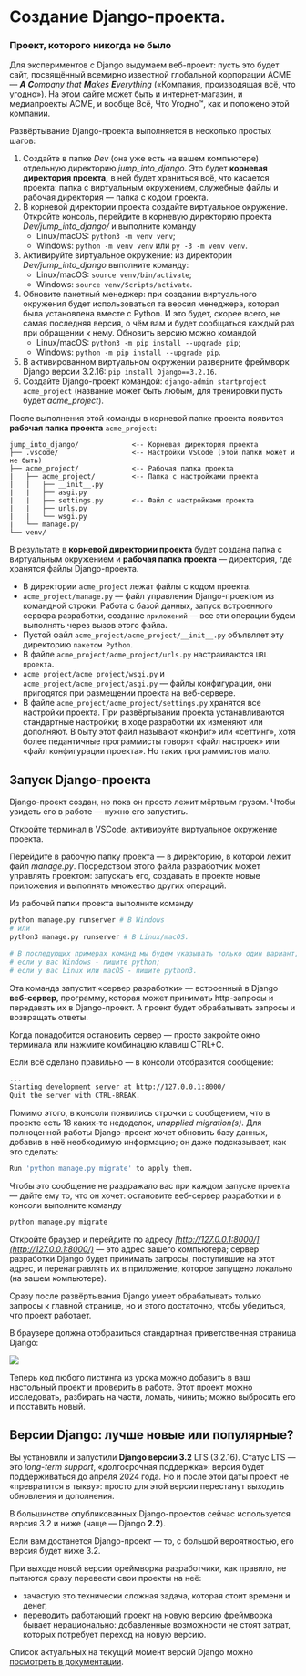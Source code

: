 # Создание Django-проекта.

### Проект, которого никогда не было

Для экспериментов с Django выдумаем веб-проект: пусть это будет сайт, посвящённый всемирно известной глобальной корпорации ACME — _**A** **C**ompany that **M**akes **E**verything_ («Компания, производящая всё, что угодно»). На этом сайте может быть и интернет-магазин, и медиапроекты ACME, и вообще Всё, Что Угодно™, как и положено этой компании.

Развёртывание Django-проекта выполняется в несколько простых шагов:

1. Создайте в папке _Dev_ (она уже есть на вашем компьютере) отдельную директорию _jump_into_django._ Это будет **корневая директория проекта,** в ней будет храниться всё, что касается проекта: папка с виртуальным окружением, служебные файлы и рабочая директория — папка с кодом проекта.
2. В корневой директории проекта создайте виртуальное окружение. Откройте консоль, перейдите в корневую директорию проекта _Dev/jump_into_django/_ и выполните команду
    - Linux/macOS: `python3 -m venv venv`;
    - Windows: `python -m venv venv` или `py -3 -m venv venv`.
3. Активируйте виртуальное окружение: из директории _Dev/jump_into_django_ выполните команду:
    - Linux/macOS: `source venv/bin/activate`;
    - Windows: `source venv/Scripts/activate`.
4. Обновите пакетный менеджер: при создании виртуального окружения будет использоваться та версия менеджера, которая была установлена вместе с Python. И это будет, скорее всего, не самая последняя версия, о чём вам и будет сообщаться каждый раз при обращении к нему. Обновить версию можно командой
    - Linux/macOS: `python3 -m pip install --upgrade pip`;
    - Windows: `python -m pip install --upgrade pip`.
5. В активированном виртуальном окружении разверните фреймворк Django версии 3.2.16: `pip install Django==3.2.16`.
6. Создайте Django-проект командой: `django-admin startproject acme_project` (название может быть любым, для тренировки пусть будет _acme_project_).

После выполнения этой команды в корневой папке проекта появится **рабочая папка проекта** `acme_project`:

```
jump_into_django/             <-- Корневая директория проекта
├── .vscode/                  <-- Настройки VSCode (этой папки может и не быть)
├── acme_project/             <-- Рабочая папка проекта
|   ├── acme_project/         <-- Папка с настройками проекта
|   |   ├── __init__.py
|   |   ├── asgi.py
|   |   ├── settings.py       <-- Файл с настройками проекта
|   |   ├── urls.py
|   |   └── wsgi.py
|   └── manage.py
└── venv/ 
```

В результате в **корневой директории проекта** будет создана папка с виртуальным окружением и **рабочая папка проекта** — директория, где хранятся файлы Django-проекта.

- В директории `acme_project` лежат файлы с кодом проекта.
- `acme_project/manage.py` — файл управления Django-проектом из командной строки. Работа с базой данных, запуск встроенного сервера разработки, создание `приложений` — все эти операции будем выполнять через вызов этого файла.
- Пустой файл `acme_project/acme_project/__init__.py` объявляет эту директорию `пакетом Python`.
- В файле `acme_project/acme_project/urls.py` настраиваются `URL проекта`.
- `acme_project/acme_project/wsgi.py` и `acme_project/acme_project/asgi.py` — файлы конфигурации, они пригодятся при размещении проекта на веб-сервере.
- В файле `acme_project/acme_project/settings.py` хранятся все настройки проекта. При развёртывании проекта устанавливаются стандартные настройки; в ходе разработки их изменяют или дополняют. В быту этот файл называют «конфиг» или «сеттинг», хотя более педантичные программисты говорят «файл настроек» или «файл конфигурации проекта». Но таких программистов мало.

## Запуск Django-проекта

Django-проект создан, но пока он просто лежит мёртвым грузом. Чтобы увидеть его в работе — нужно его запустить.

Откройте терминал в VSCode, активируйте виртуальное окружение проекта.

Перейдите в рабочую папку проекта — в директорию, в которой лежит файл _manage.py_. Посредством этого файла разработчик может управлять проектом: запускать его, создавать в проекте новые приложения и выполнять множество других операций.

Из рабочей папки проекта выполните команду

```bash
python manage.py runserver # В Windows
# или
python3 manage.py runserver # В Linux/macOS.

# В последующих примерах команд мы будем указывать только один вариант;
# если у вас Windows - пишите python;
# если у вас Linux или macOS - пишите python3. 
```

Эта команда запустит «сервер разработки» — встроенный в Django **веб-сервер**, программу, которая может принимать http-запросы и передавать их в Django-проект. А проект будет обрабатывать запросы и возвращать ответы.

Когда понадобится остановить сервер — просто закройте окно терминала или нажмите комбинацию клавиш CTRL+C.

Если всё сделано правильно — в консоли отобразится сообщение:

```bash
...
Starting development server at http://127.0.0.1:8000/
Quit the server with CTRL-BREAK. 
```

Помимо этого, в консоли появились строчки с сообщением, что в проекте есть 18 каких-то недоделок, _unapplied migration(s)_. Для полноценной работы Django-проект хочет обновить базу данных, добавив в неё необходимую информацию; он даже подсказывает, как это сделать:

```bash
Run 'python manage.py migrate' to apply them. 
```

Чтобы это сообщение не раздражало вас при каждом запуске проекта — дайте ему то, что он хочет: остановите веб-сервер разработки и в консоли выполните команду

```bash
python manage.py migrate 
```

Откройте браузер и перейдите по адресу _[http://127.0.0.1:8000/](http://127.0.0.1:8000/)_ — это адрес вашего компьютера; сервер разработки Django будет принимать запросы, поступившие на этот адрес, и перенаправлять их в приложение, которое запущено локально (на вашем компьютере).

Сразу после развёртывания Django умеет обрабатывать только запросы к главной странице, но и этого достаточно, чтобы убедиться, что проект работает.

В браузере должна отобразиться стандартная приветственная страница Django:

![](https://pictures.s3.yandex.net/resources/S3_02_08_1677952875.png)

Теперь код любого листинга из урока можно добавить в ваш настольный проект и проверить в работе. Этот проект можно исследовать, разбирать на части, ломать, чинить; можно выбросить его и поставить новый.

## Версии Django: лучше новые или популярные?

Вы установили и запустили **Django версии 3.2** LTS (3.2.16). Статус LTS — это _long-term support_, «долгосрочная поддержка»: версия будет поддерживаться до апреля 2024 года. Но и после этой даты проект не «превратится в тыкву»: просто для этой версии перестанут выходить обновления и дополнения.

В большинстве опубликованных Django-проектов сейчас используется версия 3.2 и ниже (чаще — Django **2.2**).

Если вам достанется Django-проект — то, с большой вероятностью, его версия будет ниже 3.2.

При выходе новой версии фреймворка разработчики, как правило, не пытаются сразу перевести свои проекты на неё:

- зачастую это технически сложная задача, которая стоит времени и денег,
- переводить работающий проект на новую версию фреймворка бывает нерационально: добавленные возможности не стоят затрат, которых потребует переход на новую версию.

Список актуальных на текущий момент версий Django можно [посмотреть в документации](https://www.djangoproject.com/download/).